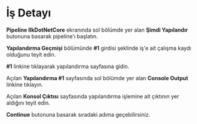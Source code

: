 # İş Detayı

**Pipeline IlkDotNetCore** ekranında sol bölümde yer alan **Şimdi Yapılandır** butonuna basarak pipeline'ı başlatın.

**Yapılandırma Geçmişi** bölümünde **#1** girdisi şeklinde iş'e ait çalışma kaydı olduğunu teyit edin.

**#1** linkine tıklayarak yapılandırma sayfasına gidin.

Açılan **Yapılandırma #1** sayfasında sol bölümde yer alan **Console Output** linkine tıklayın.

Açılan **Konsol Çıktısı** sayfasında yapılandırma işlemine ait çıktının yer aldığını teyit edin.

**Continue** butonuna basarak sıradaki adıma geçebilirsiniz.